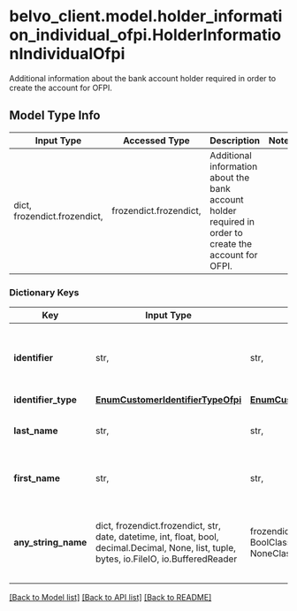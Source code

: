 # belvo_client.model.holder_information_individual_ofpi.HolderInformationIndividualOfpi

Additional information about the bank account holder required in order to create the account for OFPI.

## Model Type Info
Input Type | Accessed Type | Description | Notes
------------ | ------------- | ------------- | -------------
dict, frozendict.frozendict,  | frozendict.frozendict,  | Additional information about the bank account holder required in order to create the account for OFPI. | 

### Dictionary Keys
Key | Input Type | Accessed Type | Description | Notes
------------ | ------------- | ------------- | ------------- | -------------
**identifier** | str,  | str,  | The document number of the customer&#x27;s ID. | 
**identifier_type** | [**EnumCustomerIdentifierTypeOfpi**](EnumCustomerIdentifierTypeOfpi.md) | [**EnumCustomerIdentifierTypeOfpi**](EnumCustomerIdentifierTypeOfpi.md) |  | 
**last_name** | str,  | str,  | The bank account holder&#x27;s last name. | 
**first_name** | str,  | str,  | The bank account holder&#x27;s first name. | 
**any_string_name** | dict, frozendict.frozendict, str, date, datetime, int, float, bool, decimal.Decimal, None, list, tuple, bytes, io.FileIO, io.BufferedReader | frozendict.frozendict, str, BoolClass, decimal.Decimal, NoneClass, tuple, bytes, FileIO | any string name can be used but the value must be the correct type | [optional]

[[Back to Model list]](../../README.md#documentation-for-models) [[Back to API list]](../../README.md#documentation-for-api-endpoints) [[Back to README]](../../README.md)


